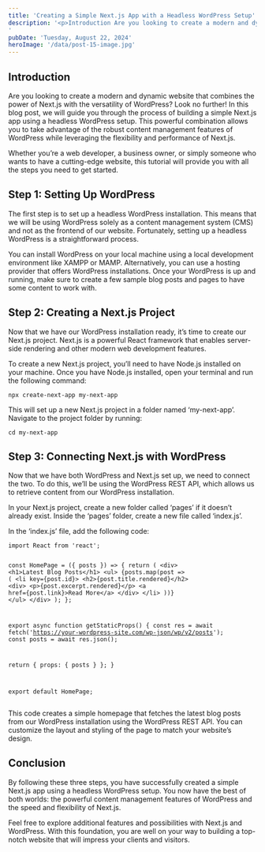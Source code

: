 ```yaml
---
title: 'Creating a Simple Next.js App with a Headless WordPress Setup'
description: '<p>Introduction Are you looking to create a modern and dynamic website that combines the power of Next.js with the versatility of WordPress? Look no further! In this blog post, we will guide you through the process of building a simple Next.js app using a headless WordPress setup. This powerful combination allows you to take advantage [&hellip;]</p>
'
pubDate: 'Tuesday, August 22, 2024'
heroImage: '/data/post-15-image.jpg'
---
```


<h2>Introduction</h2>
<p>Are you looking to create a modern and dynamic website that combines the power of Next.js with the versatility of WordPress? Look no further! In this blog post, we will guide you through the process of building a simple Next.js app using a headless WordPress setup. This powerful combination allows you to take advantage of the robust content management features of WordPress while leveraging the flexibility and performance of Next.js.</p>
<p>Whether you&#8217;re a web developer, a business owner, or simply someone who wants to have a cutting-edge website, this tutorial will provide you with all the steps you need to get started.</p>
<h2>Step 1: Setting Up WordPress</h2>
<p>The first step is to set up a headless WordPress installation. This means that we will be using WordPress solely as a content management system (CMS) and not as the frontend of our website. Fortunately, setting up a headless WordPress is a straightforward process.</p>
<p>You can install WordPress on your local machine using a local development environment like XAMPP or MAMP. Alternatively, you can use a hosting provider that offers WordPress installations. Once your WordPress is up and running, make sure to create a few sample blog posts and pages to have some content to work with.</p>
<h2>Step 2: Creating a Next.js Project</h2>
<p>Now that we have our WordPress installation ready, it&#8217;s time to create our Next.js project. Next.js is a powerful React framework that enables server-side rendering and other modern web development features.</p>
<p>To create a new Next.js project, you&#8217;ll need to have Node.js installed on your machine. Once you have Node.js installed, open your terminal and run the following command:</p>
<pre><code>npx create-next-app my-next-app</code></pre>
<p>This will set up a new Next.js project in a folder named &#8216;my-next-app&#8217;. Navigate to the project folder by running:</p>
<pre><code>cd my-next-app</code></pre>
<h2>Step 3: Connecting Next.js with WordPress</h2>
<p>Now that we have both WordPress and Next.js set up, we need to connect the two. To do this, we&#8217;ll be using the WordPress REST API, which allows us to retrieve content from our WordPress installation.</p>
<p>In your Next.js project, create a new folder called &#8216;pages&#8217; if it doesn&#8217;t already exist. Inside the &#8216;pages&#8217; folder, create a new file called &#8216;index.js&#8217;.</p>
<p>In the &#8216;index.js&#8217; file, add the following code:</p>
<pre><code>import React from 'react';

const HomePage = ({ posts }) =&gt; {
  return (
    &lt;div&gt;
      &lt;h1&gt;Latest Blog Posts&lt;/h1&gt;
      &lt;ul&gt;
        {posts.map(post =&gt; (
          &lt;li key={post.id}&gt;
            &lt;h2&gt;{post.title.rendered}&lt;/h2&gt;
            &lt;div&gt;
              &lt;p&gt;{post.excerpt.rendered}&lt;/p&gt;
              &lt;a href={post.link}&gt;Read More&lt;/a&gt;
            &lt;/div&gt;
          &lt;/li&gt;
        ))}
      &lt;/ul&gt;
    &lt;/div&gt;
  );
};

export async function getStaticProps() {
  const res = await fetch('https://your-wordpress-site.com/wp-json/wp/v2/posts');
  const posts = await res.json();

  return {
    props: {
      posts
    }
  };
}

export default HomePage;</code></pre>
<p>This code creates a simple homepage that fetches the latest blog posts from our WordPress installation using the WordPress REST API. You can customize the layout and styling of the page to match your website&#8217;s design.</p>
<h2>Conclusion</h2>
<p>By following these three steps, you have successfully created a simple Next.js app using a headless WordPress setup. You now have the best of both worlds: the powerful content management features of WordPress and the speed and flexibility of Next.js.</p>
<p>Feel free to explore additional features and possibilities with Next.js and WordPress. With this foundation, you are well on your way to building a top-notch website that will impress your clients and visitors.</p>
